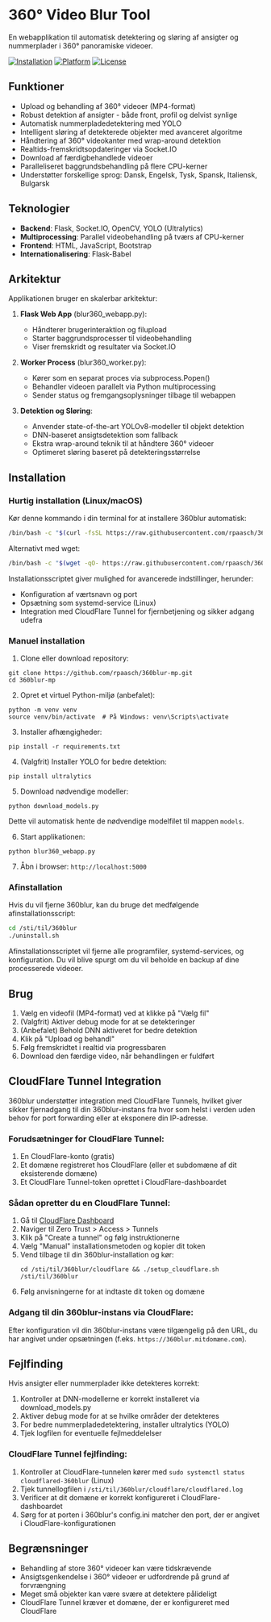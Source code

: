 # 360° Video Blur Tool

En webapplikation til automatisk detektering og sløring af ansigter og nummerplader i 360° panoramiske videoer.

[![Installation](https://img.shields.io/badge/Installation-One%20Line-green.svg)](https://github.com/rpaasch/360blur-mp#installation)
[![Platform](https://img.shields.io/badge/Platform-Linux%20%7C%20macOS%20%7C%20Windows-blue.svg)](https://github.com/rpaasch/360blur-mp#installation)
[![License](https://img.shields.io/badge/License-MIT-yellow.svg)](https://opensource.org/licenses/MIT)

## Funktioner

- Upload og behandling af 360° videoer (MP4-format)
- Robust detektion af ansigter - både front, profil og delvist synlige
- Automatisk nummerpladedetektering med YOLO
- Intelligent sløring af detekterede objekter med avanceret algoritme
- Håndtering af 360° videokanter med wrap-around detektion
- Realtids-fremskridtsopdateringer via Socket.IO
- Download af færdigbehandlede videoer
- Paralleliseret baggrundsbehandling på flere CPU-kerner
- Understøtter forskellige sprog: Dansk, Engelsk, Tysk, Spansk, Italiensk, Bulgarsk

## Teknologier

- **Backend**: Flask, Socket.IO, OpenCV, YOLO (Ultralytics)
- **Multiprocessing**: Parallel videobehandling på tværs af CPU-kerner
- **Frontend**: HTML, JavaScript, Bootstrap
- **Internationalisering**: Flask-Babel

## Arkitektur

Applikationen bruger en skalerbar arkitektur:

1. **Flask Web App** (blur360_webapp.py):
   - Håndterer brugerinteraktion og filupload
   - Starter baggrundsprocesser til videobehandling
   - Viser fremskridt og resultater via Socket.IO

2. **Worker Process** (blur360_worker.py):
   - Kører som en separat proces via subprocess.Popen()
   - Behandler videoen parallelt via Python multiprocessing
   - Sender status og fremgangsoplysninger tilbage til webappen

3. **Detektion og Sløring**:
   - Anvender state-of-the-art YOLOv8-modeller til objekt detektion
   - DNN-baseret ansigtsdetektion som fallback
   - Ekstra wrap-around teknik til at håndtere 360° videoer
   - Optimeret sløring baseret på detekteringsstørrelse

## Installation

### Hurtig installation (Linux/macOS)

Kør denne kommando i din terminal for at installere 360blur automatisk:

```bash
/bin/bash -c "$(curl -fsSL https://raw.githubusercontent.com/rpaasch/360blur-mp/main/install-remote.sh)"
```

Alternativt med wget:

```bash
/bin/bash -c "$(wget -qO- https://raw.githubusercontent.com/rpaasch/360blur-mp/main/install-remote.sh)"
```

Installationsscriptet giver mulighed for avancerede indstillinger, herunder:
- Konfiguration af værtsnavn og port
- Opsætning som systemd-service (Linux)
- Integration med CloudFlare Tunnel for fjernbetjening og sikker adgang udefra

### Manuel installation

1. Clone eller download repository:
```
git clone https://github.com/rpaasch/360blur-mp.git
cd 360blur-mp
```

2. Opret et virtuel Python-miljø (anbefalet):
```
python -m venv venv
source venv/bin/activate  # På Windows: venv\Scripts\activate
```

3. Installer afhængigheder:
```
pip install -r requirements.txt
```

4. (Valgfrit) Installer YOLO for bedre detektion:
```
pip install ultralytics
```

5. Download nødvendige modeller:
```
python download_models.py
```

Dette vil automatisk hente de nødvendige modelfilet til mappen `models`.

6. Start applikationen:
```
python blur360_webapp.py
```

7. Åbn i browser: `http://localhost:5000`

### Afinstallation

Hvis du vil fjerne 360blur, kan du bruge det medfølgende afinstallationsscript:

```bash
cd /sti/til/360blur
./uninstall.sh
```

Afinstallationsscriptet vil fjerne alle programfiler, systemd-services, og konfiguration. Du vil blive spurgt om du vil beholde en backup af dine processerede videoer.

## Brug

1. Vælg en videofil (MP4-format) ved at klikke på "Vælg fil"
2. (Valgfrit) Aktiver debug mode for at se detekteringer
3. (Anbefalet) Behold DNN aktiveret for bedre detektion
4. Klik på "Upload og behandl"
5. Følg fremskridtet i realtid via progressbaren
6. Download den færdige video, når behandlingen er fuldført

## CloudFlare Tunnel Integration

360blur understøtter integration med CloudFlare Tunnels, hvilket giver sikker fjernadgang til din 360blur-instans fra hvor som helst i verden uden behov for port forwarding eller at eksponere din IP-adresse.

### Forudsætninger for CloudFlare Tunnel:

1. En CloudFlare-konto (gratis)
2. Et domæne registreret hos CloudFlare (eller et subdomæne af dit eksisterende domæne)
3. Et CloudFlare Tunnel-token oprettet i CloudFlare-dashboardet

### Sådan opretter du en CloudFlare Tunnel:

1. Gå til [CloudFlare Dashboard](https://dash.cloudflare.com/)
2. Naviger til Zero Trust > Access > Tunnels
3. Klik på "Create a tunnel" og følg instruktionerne
4. Vælg "Manual" installationsmetoden og kopier dit token
5. Vend tilbage til din 360blur-installation og kør:
   ```
   cd /sti/til/360blur/cloudflare && ./setup_cloudflare.sh /sti/til/360blur
   ```
6. Følg anvisningerne for at indtaste dit token og domæne

### Adgang til din 360blur-instans via CloudFlare:

Efter konfiguration vil din 360blur-instans være tilgængelig på den URL, du har angivet under opsætningen (f.eks. `https://360blur.mitdomæne.com`).

## Fejlfinding

Hvis ansigter eller nummerplader ikke detekteres korrekt:

1. Kontroller at DNN-modellerne er korrekt installeret via download_models.py
2. Aktiver debug mode for at se hvilke områder der detekteres
3. For bedre nummerpladedetektering, installer ultralytics (YOLO)
4. Tjek logfilen for eventuelle fejlmeddelelser

### CloudFlare Tunnel fejlfinding:

1. Kontroller at CloudFlare-tunnelen kører med `sudo systemctl status cloudflared-360blur` (Linux)
2. Tjek tunnellogfilen i `/sti/til/360blur/cloudflare/cloudflared.log`
3. Verificer at dit domæne er korrekt konfigureret i CloudFlare-dashboardet
4. Sørg for at porten i 360blur's config.ini matcher den port, der er angivet i CloudFlare-konfigurationen

## Begrænsninger

- Behandling af store 360° videoer kan være tidskrævende
- Ansigtsgenkendelse i 360° videoer er udfordrende på grund af forvrængning
- Meget små objekter kan være svære at detektere pålideligt
- CloudFlare Tunnel kræver et domæne, der er konfigureret med CloudFlare